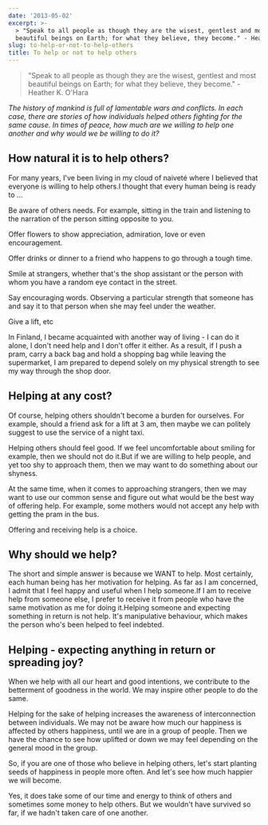 ```yaml
---
date: '2013-05-02'
excerpt: >-
  > "Speak to all people as though they are the wisest, gentlest and most
  beautiful beings on Earth; for what they believe, they become." - Heather K.
slug: to-help-or-not-to-help-others
title: To help or not to help others
---
```


> "Speak to all people as though they are the wisest, gentlest and most beautiful beings on Earth; for what they believe, they become." - Heather K. O'Hara

*The history of mankind is full of lamentable wars and conflicts. In each case, there are stories of how individuals helped others fighting for the same cause. In times of peace, how much are we willing to help one another and why would we be willing to do it?*

## How natural it is to help others?

For many years, I've been living in my cloud of naiveté where I believed that everyone is willing to help others.I thought that every human being is ready to ...

Be aware of others needs. For example, sitting in the train and listening to the narration of the person sitting opposite to you.

Offer flowers to show appreciation, admiration, love or even encouragement.

Offer drinks or dinner to a friend who happens to go through a tough time.

Smile at strangers, whether that's the shop assistant or the person with whom you have a random eye contact in the street.

Say encouraging words. Observing a particular strength that someone has and say it to that person when she may feel under the weather.

Give a lift, etc

In Finland, I became acquainted with another way of living - I can do it alone, I don't need help and I don't offer it either. As a result, if I push a pram, carry a back bag and hold a shopping bag while leaving the supermarket, I am prepared to depend solely on my physical strength to see my way through the shop door.

## Helping at any cost?

Of course, helping others shouldn't become a burden for ourselves. For example, should a friend ask for a lift at 3 am, then maybe we can politely suggest to use the service of a night taxi.

Helping others should feel good. If we feel uncomfortable about smiling for example, then we should not do it.But if we are willing to help people, and yet too shy to approach them, then we may want to do something about our shyness.

At the same time, when it comes to approaching strangers, then we may want to use our common sense and figure out what would be the best way of offering help. For example, some mothers would not accept any help with getting the pram in the bus.

Offering and receiving help is a choice.

## Why should we help?

The short and simple answer is because we WANT to help. Most certainly, each human being has her motivation for helping. As far as I am concerned, I admit that I feel happy and useful when I help someone.If I am to receive help from someone else, I prefer to receive it from people who have the same motivation as me for doing it.Helping someone and expecting something in return is not help. It's manipulative behaviour, which makes the person who's been helped to feel indebted.

## Helping - expecting anything in return or spreading joy?

When we help with all our heart and good intentions, we contribute to the betterment of goodness in the world. We may inspire other people to do the same.

Helping for the sake of helping increases the awareness of interconnection between individuals. We may not be aware how much our happiness is affected by others happiness, until we are in a group of people. Then we have the chance to see how uplifted or down we may feel depending on the general mood in the group.

So, if you are one of those who believe in helping others, let's start planting seeds of happiness in people more often. And let's see how much happier we will become.

Yes, it does take some of our time and energy to think of others and sometimes some money to help others. But we wouldn't have survived so far, if we hadn't taken care of one another.
